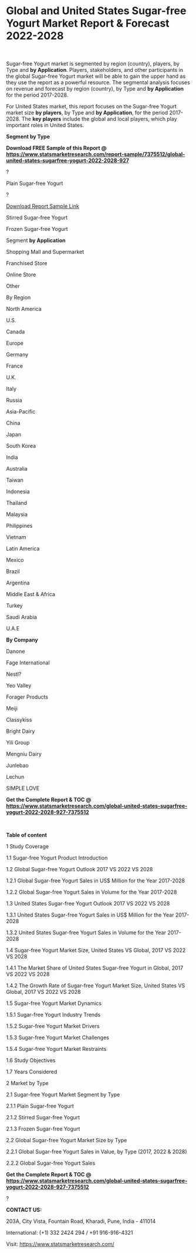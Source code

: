 <h1>Global and United States Sugar-free Yogurt Market Report & Forecast 2022-2028</h1><br/><p>Sugar-free Yogurt market is segmented by region (country), players, by Type and <strong>by Application</strong>. Players, stakeholders, and other participants in the global Sugar-free Yogurt market will be able to gain the upper hand as they use the report as a powerful resource. The segmental analysis focuses on revenue and forecast by region (country), by Type and <strong>by Application</strong> for the period 2017-2028.</p>
 
 
 
 <p>For United States market, this report focuses on the Sugar-free Yogurt market size <strong>by players</strong>, by Type and <strong>by Application</strong>, for the period 2017-2028. The <strong>key players</strong> include the global and local players, which play important roles in United States.</p>
 
 
 
 <p><strong>Segment by Type</strong></p>
 
 
 
 <div><b>Download FREE Sample of this Report @ <a href="https://www.statsmarketresearch.com/download-free-sample/7375512/global-united-states-sugarfree-yogurt-2022-2028-927">https://www.statsmarketresearch.com/report-sample/7375512/global-united-states-sugarfree-yogurt-2022-2028-927</a></b></div>
 
 
 
 <p>? </p>
 
 
 
 <p>Plain Sugar-free Yogurt</p>
 
 
 
 <p>? </p>
 
 
 
 <p><a href="https://www.statsmarketresearch.com/download-free-sample/7375512/global-united-states-sugarfree-yogurt-2022-2028-927">Download Report Sample Link</a></p>
 
 
 
 <p>Stirred Sugar-free Yogurt</p>
 
 
 
 <p>Frozen Sugar-free Yogurt</p>
 
 
 
 <p>Segment <strong>by Application</strong></p>
 
 
 
 <p>Shopping Mall and Supermarket</p>
 
 
 
 <p>Franchised Store</p>
 
 
 
 <p>Online Store</p>
 
 
 
 <p>Other</p>
 
 
 
 <p>By Region</p>
 
 
 
 <p>North America</p>
 
 
 
 <p>U.S.</p>
 
 
 
 <p>Canada</p>
 
 
 
 <p>Europe</p>
 
 
 
 <p>Germany</p>
 
 
 
 <p>France</p>
 
 
 
 <p>U.K.</p>
 
 
 
 <p>Italy</p>
 
 
 
 <p>Russia</p>
 
 
 
 <p>Asia-Pacific</p>
 
 
 
 <p>China</p>
 
 
 
 <p>Japan</p>
 
 
 
 <p>South Korea</p>
 
 
 
 <p>India</p>
 
 
 
 <p>Australia</p>
 
 
 
 <p>Taiwan</p>
 
 
 
 <p>Indonesia</p>
 
 
 
 <p>Thailand</p>
 
 
 
 <p>Malaysia</p>
 
 
 
 <p>Philippines</p>
 
 
 
 <p>Vietnam</p>
 
 
 
 <p>Latin America</p>
 
 
 
 <p>Mexico</p>
 
 
 
 <p>Brazil</p>
 
 
 
 <p>Argentina</p>
 
 
 
 <p>Middle East & Africa</p>
 
 
 
 <p>Turkey</p>
 
 
 
 <p>Saudi Arabia</p>
 
 
 
 <p>U.A.E</p>
 
 
 
 <p><strong>By Company</strong></p>
 
 
 
 <p>Danone</p>
 
 
 
 <p>Fage International</p>
 
 
 
 <p>Nestl?</p>
 
 
 
 <p>Yeo Valley</p>
 
 
 
 <p>Forager Products</p>
 
 
 
 <p>Meiji</p>
 
 
 
 <p>Classykiss</p>
 
 
 
 <p>Bright Dairy</p>
 
 
 
 <p>Yili Group</p>
 
 
 
 <p>Mengniu Dairy</p>
 
 
 
 <p>Junlebao</p>
 
 
 
 <p>Lechun</p>
 
 
 
 <p>SIMPLE LOVE</p>
 
 
 
 <div><b>Get the Complete Report & TOC @ <a href="https://www.statsmarketresearch.com/global-united-states-sugarfree-yogurt-2022-2028-927-7375512">https://www.statsmarketresearch.com/global-united-states-sugarfree-yogurt-2022-2028-927-7375512</a></b></div>
 
 
 
 <p><br />
 
 <b>Table of content</b></p>
 
 
 
 <p>1 Study Coverage<br />
 
 1.1 Sugar-free Yogurt Product Introduction<br />
 
 1.2 Global Sugar-free Yogurt Outlook 2017 VS 2022 VS 2028<br />
 
 1.2.1 Global Sugar-free Yogurt Sales in US$ Million for the Year 2017-2028<br />
 
 1.2.2 Global Sugar-free Yogurt Sales in Volume for the Year 2017-2028<br />
 
 1.3 United States Sugar-free Yogurt Outlook 2017 VS 2022 VS 2028<br />
 
 1.3.1 United States Sugar-free Yogurt Sales in US$ Million for the Year 2017-2028<br />
 
 1.3.2 United States Sugar-free Yogurt Sales in Volume for the Year 2017-2028<br />
 
 1.4 Sugar-free Yogurt Market Size, United States VS Global, 2017 VS 2022 VS 2028<br />
 
 1.4.1 The Market Share of United States Sugar-free Yogurt in Global, 2017 VS 2022 VS 2028<br />
 
 1.4.2 The Growth Rate of Sugar-free Yogurt Market Size, United States VS Global, 2017 VS 2022 VS 2028<br />
 
 1.5 Sugar-free Yogurt Market Dynamics<br />
 
 1.5.1 Sugar-free Yogurt Industry Trends<br />
 
 1.5.2 Sugar-free Yogurt Market Drivers<br />
 
 1.5.3 Sugar-free Yogurt Market Challenges<br />
 
 1.5.4 Sugar-free Yogurt Market Restraints<br />
 
 1.6 Study Objectives<br />
 
 1.7 Years Considered<br />
 
 2 Market by Type<br />
 
 2.1 Sugar-free Yogurt Market Segment by Type<br />
 
 2.1.1 Plain Sugar-free Yogurt<br />
 
 2.1.2 Stirred Sugar-free Yogurt<br />
 
 2.1.3 Frozen Sugar-free Yogurt<br />
 
 2.2 Global Sugar-free Yogurt Market Size by Type<br />
 
 2.2.1 Global Sugar-free Yogurt Sales in Value, by Type (2017, 2022 & 2028)<br />
 
 2.2.2 Global Sugar-free Yogurt Sales</p>
 
 
 
 <div><b>Get the Complete Report & TOC @ <a href="https://www.statsmarketresearch.com/global-united-states-sugarfree-yogurt-2022-2028-927-7375512">https://www.statsmarketresearch.com/global-united-states-sugarfree-yogurt-2022-2028-927-7375512</a></b></div>
 
 
 
 <p>? </p>
 
 
 
 <p><b>CONTACT US:</b><br />
 
 203A, City Vista, Fountain Road, Kharadi, Pune, India - 411014<br />
 
 International: (+1) 332 2424 294 / +91 916-916-4321<br />
 
 Visit: <a href="https://www.statsmarketresearch.com/">https://www.statsmarketresearch.com/</a></p>